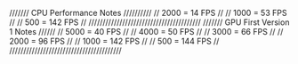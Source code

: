 /////// CPU Performance Notes //////////
// 2000 = 14 FPS                      //
// 1000 = 53 FPS                      //
// 500 = 142 FPS                      //
////////////////////////////////////////
/////// GPU First Version 1 Notes //////
// 5000 = 40 FPS                      //
// 4000 = 50 FPS                      //
// 3000 = 66 FPS                      //
// 2000 = 96 FPS                      //
// 1000 = 142 FPS                     //
// 500 = 144 FPS                      //
////////////////////////////////////////